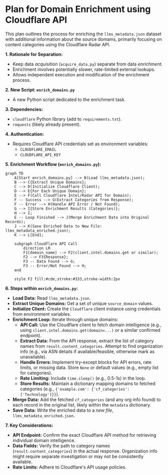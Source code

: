 # Plan for Domain Enrichment using Cloudflare API

This plan outlines the process for enriching the `llms_metadata.json` dataset with additional information about the source domains, primarily focusing on content categories using the Cloudflare Radar API.

**1. Rationale for Separation:**

*   Keep data *acquisition* (`acquire_data.py`) separate from data *enrichment*.
*   Enrichment involves potentially slower, rate-limited external lookups.
*   Allows independent execution and modification of the enrichment process.

**2. New Script: `enrich_domains.py`**

*   A new Python script dedicated to the enrichment task.

**3. Dependencies:**

*   `cloudflare` Python library (add to `requirements.txt`).
*   `requests` (likely already present).

**4. Authentication:**

*   Requires Cloudflare API credentials set as environment variables:
    *   `CLOUDFLARE_EMAIL`
    *   `CLOUDFLARE_API_KEY`

**5. Enrichment Workflow (`enrich_domains.py`):**

```mermaid
graph TD
    A[Start enrich_domains.py] --> B(Load llms_metadata.json);
    B --> C{Extract Unique Domains};
    C --> D(Initialize Cloudflare Client);
    D --> E{For Each Unique Domain};
    E --> F(Call Cloudflare Intel/Radar API for Domain);
    F -- Success --> G(Extract Categories from Response);
    F -- Error --> H(Handle API Error / Not Found);
    G --> I{Store Enrichment Results (Categories)};
    H --> I;
    E -- Loop Finished --> J(Merge Enrichment Data into Original Records);
    J --> K(Save Enriched Data to New File: llms_metadata_enriched.json);
    K --> L[End];

    subgraph Cloudflare API Call
        direction LR
        F1[domain_name] --> F2(client.intel.domains.get or similar);
        F2 --> F3{Response};
        F3 -- Data Found --> G;
        F3 -- Error/Not Found --> H;
    end

    style F2 fill:#cde,stroke:#333,stroke-width:2px
```

**6. Steps within `enrich_domains.py`:**

*   **Load Data:** Read `llms_metadata.json`.
*   **Extract Unique Domains:** Get a set of unique `source_domain` values.
*   **Initialize Client:** Create the `Cloudflare` client instance using credentials from environment variables.
*   **Enrichment Loop:** Iterate through unique domains:
    *   **API Call:** Use the Cloudflare client to fetch domain intelligence (e.g., using `client.intel.domains.get(domain=...)` or a similar confirmed endpoint).
    *   **Extract Data:** From the API response, extract the list of category names from `result.content_categories`. Attempt to find organization info (e.g., via ASN details if available/feasible, otherwise mark as unavailable).
    *   **Handle Errors:** Implement try-except blocks for API errors, rate limits, or missing data. Store `None` or default values (e.g., empty list for categories).
    *   **Rate Limiting:** Include `time.sleep()` (e.g., 0.5-1s) in the loop.
    *   **Store Results:** Maintain a dictionary mapping domains to fetched categories (e.g., `{'example.com': {'cf_categories': ['Technology']}}`).
*   **Merge Data:** Add the fetched `cf_categories` (and any org info found) to each record in the original list, likely within the `metadata` dictionary.
*   **Save Data:** Write the enriched data to a *new file*, `llms_metadata_enriched.json`.

**7. Key Considerations:**

*   **API Endpoint:** Confirm the exact Cloudflare API method for retrieving individual domain intelligence.
*   **Data Fields:** Verify the path to category names (`result.content_categories`) in the actual response. Organization info might require separate investigation or may not be consistently available.
*   **Rate Limits:** Adhere to Cloudflare's API usage policies.